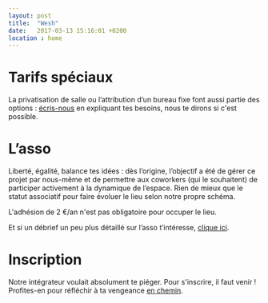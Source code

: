 ```yaml
---
layout: post
title:  "Wesh"
date:   2017-03-13 15:16:01 +0200
location : home
---
```


# Tarifs spéciaux
La privatisation de salle ou l’attribution d’un bureau fixe font aussi partie des options : [écris-nous](https://newick.github.io/cowork-in-montpellier/contact/) en expliquant tes besoins, nous te dirons si c'est possible.

# L’asso
Liberté, égalité, balance tes idées : dès l’origine, l’objectif a été de gérer ce projet par nous-même et de permettre aux coworkers (qui le souhaitent) de participer activement à la dynamique de l’espace. Rien de mieux que le statut associatif pour faire évoluer le lieu selon notre propre schéma.

L'adhésion de 2 €/an n'est pas obligatoire pour occuper le lieu.

Et si un débrief un peu plus détaillé sur l’asso t’intéresse, [clique ici](https://newick.github.io/cowork-in-montpellier/association/).

# Inscription
Notre intégrateur voulait absolument te piéger. Pour s'inscrire, il faut venir ! Profites-en pour réfléchir à ta vengeance [en chemin](https://newick.github.io/cowork-in-montpellier/contact/). 
